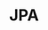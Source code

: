 ---
title: JPA
layout: collection
permalink: /jpa/
collection: jpa
entries_layout: grid
classes: wide
---